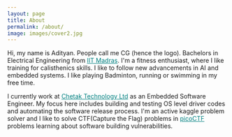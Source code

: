 ```yaml
---
layout: page
title: About
permalink: /about/
image: images/cover2.jpg
---
```


Hi, my name is Adityan. People call me CG (hence the logo). Bachelors in Electrical Engineering from <a style="color:teal" href="https://www.iitm.ac.in/">IIT Madras</a>. I'm a fitness enthusiast, where I like training for calisthenics skills. I like to follow new advancements in AI and embedded systems. I like playing Badminton, running or swimming in my free time.

I currently work at <a style="color:teal" href="https://www.chetak.com/">Chetak Technology Ltd</a> as an Embedded Software Engineer. My focus here includes building and testing OS level driver codes and automating the software release process. I'm an active kaggle problem solver and I like to solve CTF(Capture the Flag) problems in  <a style="color:teal" href="https://picoctf.org/">picoCTF</a> problems learning about software building vulnerabilities.